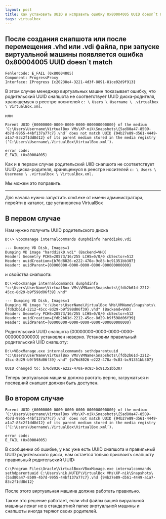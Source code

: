 ```yaml
---
layout: post
title: Как установить UUID и исправить ошибку 0x80004005 UUID doesn`t match
tags: virtualbox
---
```

## После создания снапшота или после перемещения .vhd или .vdi файла, при запуске виртуальной машины появляется ошибка 0x80004005 UUID doesn`t match

```
Fehlercode: E_FAIL (0x80004005)
Component: ProgressProxy
Interface: IProgress {c20238e4-3221-4d3f-8891-81ce92d9f913}
```
В этом случае менеджер виртуальных машин показывает ошибку, что родительский UUID снапшота не соответствует UUID диска-родителя, хранящемуся в реестре носителей `c: \ Users \ Username \ .virtualbox \ VirtualBox.xml.`

или
```
Parent UUID {00000000-0000-0000-0000-000000000000} of the medium ‘C:\Users\Username\VirtualBox VMs\XP-nik\Snapshots\{5ad80a47-8509-4b7d-9955-44bf137a77c7}.vhd’ does not match UUID {94b27e89-d561-4449-a1a7-83c2f1dd8d12} of its parent medium stored in the media registry (‘C:\Users\Username\.VirtualBox\VirtualBox.xml’).

error code:
E_FAIL (0x80004005)
```

Как и в первом случае родительский UIID снапшота не соответствует UUID диска-родителя, хранящемуся в реестре носителей `c: \ Users \ Username \ .virtualbox \ VirtualBox.xml.`

Мы можем это поправить.


-----


Для начала нужно запустить cmd.exe от имени администратора, перейти в каталог, где установлена VirtualBox

## В первом случае
Нам нужно получить UUID родительского диска
```
D:\> vboxmanage internalcommands dumphdinfo harddisk0.vdi

--- Dumping VD Disk, Images=1
Dumping VD image "harddisk0.vdi" (Backend=VHD)
Header: Geometry PCHS=20573/16/255 LCHS=0/0/0 cbSector=512
Header: uuidCreation={b76d8026-e222-470a-9c83-bc91351bb307}
Header: uuidParent={00000000-0000-0000-0000-000000000000}
```
и свойства снапшота:
```
D:\>vboxmanage internalcommands dumphdinfo "c:\Users\UserName\VirtualBox VMs\VMName\Snapshots\{fdb2b61d-2212-45cc-8d29-b9f598d06f39}.vhd"

--- Dumping VD Disk, Images=1
Dumping VD image "c:\Users\UserName\VirtualBox VMs\VMName\Snapshots\{fdb2b61d-2212-45cc-8d29-b9f598d06f39}.vhd" (Backend=VHD)
Header: Geometry PCHS=20573/16/255 LCHS=0/0/0 cbSector=512
Header: uuidCreation={fdb2b61d-2212-45cc-8d29-b9f598d06f39}
Header: uuidParent={00000000-0000-0000-0000-000000000000}
```

Родительский UUID снапшота (00000000-0000-0000-0000-000000000000) установлен неверно. Установим правильный родительский UIID снапшоту:
```
D:\>VBoxManage.exe internalcommands sethdparentuuid "c:\Users\UserName\VirtualBox VMs\VMName\Snapshots\{fdb2b61d-2212-45cc-8d29-b9f598d06f39}.vhd" {b76d8026-e222-470a-9c83-bc91351bb307}

UUID changed to: b76d8026-e222-470a-9c83-bc91351bb307
```
Теперь виртуальная машина должна раотать верно, загружаться и последний снапшот должен быть доступен.

## Во втором случае
```
Parent UUID {00000000-0000-0000-0000-000000000000} of the medium ‘C:\Users\Username\VirtualBox VMs\XP-nik\Snapshots\{5ad80a47-8509-4b7d-9955-44bf137a77c7}.vhd’ does not match UUID {94b27e89-d561-4449-a1a7-83c2f1dd8d12} of its parent medium stored in the media registry (‘C:\Users\Username\.VirtualBox\VirtualBox.xml’).

error code:
E_FAIL (0x80004005)
```
В сообщении об ошибке, у нас уже есть UUID снапшота и правильный UUID родительского диска, нам остается только присвоить снапшоту правильный родительский UUID:
```
C:\Program Files\Oracle\VirtualBox>VBoxManage.exe internalcommands sethdparentuuid C:\Users\nik.NUTEP\VirtualBox VMs\XP-nik\Snapshots\{5ad80a47-8509-4b7d-9955-44bf137a77c7}.vhd {94b27e89-d561-4449-a1a7-83c2f1dd8d12}
```
После этого виртуальная машина должна работать правильно.

Также это решение работает, если vhd файлы вашей вируальной машины лежат не в стандартной папке виртуальной машины и снапшоты иногда теряют своих родителей.